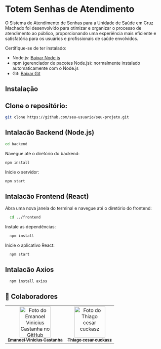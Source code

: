 # Totem Senhas de Atendimento

O Sistema de Atendimento de Senhas para a Unidade de Saúde em Cruz Machado
foi desenvolvido para otimizar e organizar o processo de atendimento ao público,
proporcionando uma experiência mais eficiente e satisfatória para os usuários e
profissionais de saúde envolvidos.


Certifique-se de ter instalado:

- Node.js: [Baixar Node.js](https://nodejs.org/)
- npm (gerenciador de pacotes Node.js): normalmente instalado automaticamente com o Node.js
- Git: [Baixar Git](https://git-scm.com/)

## Instalação

## Clone o repositório:

 ```bash
 git clone https://github.com/seu-usuario/seu-projeto.git
   ```

## Intalacão Backend (Node.js)

   ```bash
   cd backend
```

Navegue até o diretório do backend:

```bash
npm install
```

Inicie o servidor:

```bash
npm start

```

## Intalacão Frontend (React)

Abra uma nova janela do terminal e navegue até o diretório do frontend:

 ```bash
   cd ../frontend
```

Instale as dependências:

 ```bash
   npm install
```

Inicie o aplicativo React:

 ```bash
   npm start
```

## Intalacão Axios

 ```bash
   npm install axios
```

## 🤝 Colaboradores

<table>
  <tr>
    <td align="center">
      <a href="#" title="[defina o titulo do link](https://github.com/EmanoelViniciusCastanha)">
        <img src="https://avatars.githubusercontent.com/u/111919840?v=4" width="100px;" alt="Foto do Emanoel Vinicius Castanha no GitHub"/><br>
        <sub>
          <b>Emanoel Vinicius Castanha</b>
        </sub>
      </a>
    </td>
    <td align="center">
      <a href="#" title="https://github.com/ThiagoCuckaszz">
        <img src="https://avatars.githubusercontent.com/u/125368991?v=4" width="100px;" alt="Foto do Thiago cesar cuckasz"/><br>
        <sub>
          <b>Thiago cesar cuckasz</b>
        </sub>
      </a>
    </td>
</table>



